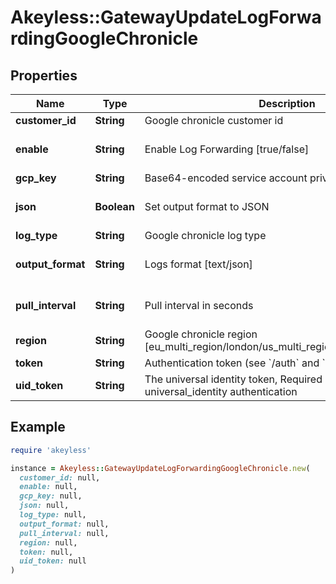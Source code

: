 # Akeyless::GatewayUpdateLogForwardingGoogleChronicle

## Properties

| Name | Type | Description | Notes |
| ---- | ---- | ----------- | ----- |
| **customer_id** | **String** | Google chronicle customer id | [optional] |
| **enable** | **String** | Enable Log Forwarding [true/false] | [optional][default to &#39;true&#39;] |
| **gcp_key** | **String** | Base64-encoded service account private key text | [optional] |
| **json** | **Boolean** | Set output format to JSON | [optional][default to false] |
| **log_type** | **String** | Google chronicle log type | [optional] |
| **output_format** | **String** | Logs format [text/json] | [optional][default to &#39;text&#39;] |
| **pull_interval** | **String** | Pull interval in seconds | [optional][default to &#39;10&#39;] |
| **region** | **String** | Google chronicle region [eu_multi_region/london/us_multi_region/singapore/tel_aviv] | [optional] |
| **token** | **String** | Authentication token (see &#x60;/auth&#x60; and &#x60;/configure&#x60;) | [optional] |
| **uid_token** | **String** | The universal identity token, Required only for universal_identity authentication | [optional] |

## Example

```ruby
require 'akeyless'

instance = Akeyless::GatewayUpdateLogForwardingGoogleChronicle.new(
  customer_id: null,
  enable: null,
  gcp_key: null,
  json: null,
  log_type: null,
  output_format: null,
  pull_interval: null,
  region: null,
  token: null,
  uid_token: null
)
```

